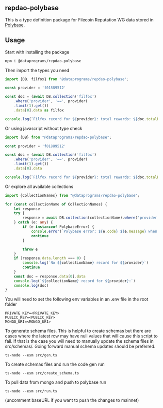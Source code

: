 ## repdao-polybase

This is a type definition package for Filecoin Reputation WG data stored in [Polybase](https://polybase.xyz/).

## Usage
Start with installing the package
```bash
npm i @dataprograms/repdao-polybase
```

Then import the types you need
```typescript
import {DB, filfox} from "@dataprograms/repdao-polybase";

const provider = 'f01889512'

const doc = (await DB.collection('filfox')
    .where('provider', '==', provider)
    .limit(1).get())
    .data[0].data as filfox

console.log(`Filfox record for ${provider}: total rewards: ${doc.totalRewards}`)
```

Or using javascript without type check
```javascript
import {DB} from "@dataprograms/repdao-polybase";

const provider = 'f01889512'

const doc = (await DB.collection('filfox')
    .where('provider', '==', provider)
    .limit(1).get())
    .data[0].data

console.log(`Filfox record for ${provider}: total rewards: ${doc.totalRewards}`)
```

Or explore all available collections
```typescript
import {CollectionNames} from "@dataprograms/repdao-polybase";

for (const collectionName of CollectionNames) {
    let response
    try {
        response = await DB.collection(collectionName).where('provider', '==', provider).limit(1).get()
    } catch (e: any) {
        if (e instanceof PolybaseError) {
            console.error(`Polybase error: ${e.code} ${e.message} when retrieving ${collectionName} record for ${provider}`)
            continue
        }

        throw e
    }
    if (response.data.length === 0) {
        console.log(`No ${collectionName} record for ${provider}`)
        continue
    }
    const doc = response.data[0].data
    console.log(`${collectionName} record for ${provider}:`)
    console.log(doc)
}
```

You will need to set the following env variables in an .env file in the root folder

```
PRIVATE_KEY=<PRIVATE_KEY>
PUBLIC_KEY=<PUBLIC_KEY>
MONGO_URI=<MONGO_URI>
```

To generate schema files. This is helpful to create schemas but there are cases where the latest row may have null 
values that will cause this script to fail. If that is the case you will need to manually update the schema files in src/schemas/. 
Going forward manual schema updates should be preferred.

```
ts-node --esm src/gen.ts
```

To create schemas files and run the code gen run

```
ts-node --esm src/create_schema.ts
```

To pull data from mongo and push to polybase run 

```
ts-node --esm src/run.ts
```

(uncomment baseURL if you want to push the changes to mainnet)